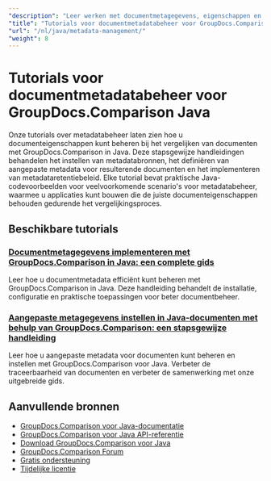 ```yaml
---
"description": "Leer werken met documentmetagegevens, eigenschappen en metagegevensconfiguratie in vergelijkingsresultaten met GroupDocs.Comparison voor Java."
"title": "Tutorials voor documentmetadatabeheer voor GroupDocs.Comparison Java"
"url": "/nl/java/metadata-management/"
"weight": 8
---
```


# Tutorials voor documentmetadatabeheer voor GroupDocs.Comparison Java

Onze tutorials over metadatabeheer laten zien hoe u documenteigenschappen kunt beheren bij het vergelijken van documenten met GroupDocs.Comparison in Java. Deze stapsgewijze handleidingen behandelen het instellen van metadatabronnen, het definiëren van aangepaste metadata voor resulterende documenten en het implementeren van metadataretentiebeleid. Elke tutorial bevat praktische Java-codevoorbeelden voor veelvoorkomende scenario's voor metadatabeheer, waarmee u applicaties kunt bouwen die de juiste documenteigenschappen behouden gedurende het vergelijkingsproces.

## Beschikbare tutorials

### [Documentmetagegevens implementeren met GroupDocs.Comparison in Java: een complete gids](./implement-metadata-groupdocs-comparison-java-guide/)
Leer hoe u documentmetadata efficiënt kunt beheren met GroupDocs.Comparison in Java. Deze handleiding behandelt de installatie, configuratie en praktische toepassingen voor beter documentbeheer.

### [Aangepaste metagegevens instellen in Java-documenten met behulp van GroupDocs.Comparison: een stapsgewijze handleiding](./groupdocs-comparison-java-custom-metadata-guide/)
Leer hoe u aangepaste metadata voor documenten kunt beheren en instellen met GroupDocs.Comparison voor Java. Verbeter de traceerbaarheid van documenten en verbeter de samenwerking met onze uitgebreide gids.

## Aanvullende bronnen

- [GroupDocs.Comparison voor Java-documentatie](https://docs.groupdocs.com/comparison/java/)
- [GroupDocs.Comparison voor Java API-referentie](https://reference.groupdocs.com/comparison/java/)
- [Download GroupDocs.Comparison voor Java](https://releases.groupdocs.com/comparison/java/)
- [GroupDocs.Comparison Forum](https://forum.groupdocs.com/c/comparison)
- [Gratis ondersteuning](https://forum.groupdocs.com/)
- [Tijdelijke licentie](https://purchase.groupdocs.com/temporary-license/)